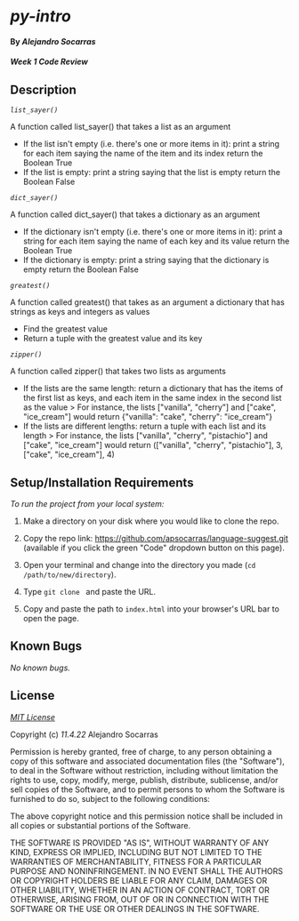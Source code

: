 # _py-intro_

#### By _**Alejandro Socarras**_

#### _Week 1 Code Review_

## Description

_`list_sayer()`_

A function called list_sayer() that takes a list as an argument
* If the list isn't empty (i.e. there's one or more items in it):
      print a string for each item saying the name of the item and its index
      return the Boolean True
*  If the list is empty:
      print a string saying that the list is empty
      return the Boolean False

_`dict_sayer()`_

A function called dict_sayer() that takes a dictionary as an argument
* If the dictionary isn't empty (i.e. there's one or more items in it):
    print a string for each item saying the name of each key and its value
    return the Boolean True
* If the dictionary is empty:
    print a string saying that the dictionary is empty
    return the Boolean False

_`greatest()`_

A function called greatest() that takes as an argument a dictionary that has strings as keys and integers as values
* Find the greatest value
* Return a tuple with the greatest value and its key

_`zipper()`_

A function called zipper() that takes two lists as arguments
* If the lists are the same length:
    return a dictionary that has the items of the first list as keys, and each item in the same index in the second list as the value > For instance, the lists ["vanilla", "cherry"] and ["cake", "ice_cream"] would return {"vanilla": "cake", "cherry": "ice_cream"}
* If the lists are different lengths:
    return a tuple with each list and its length > For instance, the lists ["vanilla", "cherry", "pistachio"] and ["cake", "ice_cream"] would return (["vanilla", "cherry", "pistachio"], 3, ["cake", "ice_cream"], 4)

## Setup/Installation Requirements

_To run the project from your local system:_

1. Make a directory on your disk where you would like to clone the repo.

2. Copy the repo link: https://github.com/apsocarras/language-suggest.git (available if you click the green "Code" dropdown button on this page).

3. Open your terminal and change into the directory you made (`cd /path/to/new/directory`).

4. Type `git clone ` and paste the URL.

5. Copy and paste the path to `index.html` into your browser's URL bar to open the page.

## Known Bugs

_No known bugs._

## License

_[MIT License](https://opensource.org/licenses/MIT)_

Copyright (c) _11.4.22_ Alejandro Socarras

Permission is hereby granted, free of charge, to any person obtaining a copy of this software and associated documentation files (the "Software"), to deal in the Software without restriction, including without limitation the rights to use, copy, modify, merge, publish, distribute, sublicense, and/or sell copies of the Software, and to permit persons to whom the Software is furnished to do so, subject to the following conditions:

The above copyright notice and this permission notice shall be included in all copies or substantial portions of the Software.

THE SOFTWARE IS PROVIDED "AS IS", WITHOUT WARRANTY OF ANY KIND, EXPRESS OR IMPLIED, INCLUDING BUT NOT LIMITED TO THE WARRANTIES OF MERCHANTABILITY, FITNESS FOR A PARTICULAR PURPOSE AND NONINFRINGEMENT. IN NO EVENT SHALL THE AUTHORS OR COPYRIGHT HOLDERS BE LIABLE FOR ANY CLAIM, DAMAGES OR OTHER LIABILITY, WHETHER IN AN ACTION OF CONTRACT, TORT OR OTHERWISE, ARISING FROM, OUT OF OR IN CONNECTION WITH THE SOFTWARE OR THE USE OR OTHER DEALINGS IN THE SOFTWARE.
